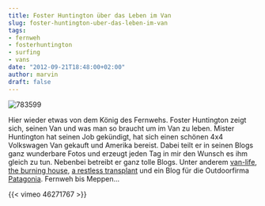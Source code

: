 ```yaml
---
title: Foster Huntington über das Leben im Van
slug: foster-huntington-uber-das-leben-im-van
tags:
- fernweh
- fosterhuntington
- surfing
- vans
date: "2012-09-21T18:48:00+02:00"
author: marvin
draft: false
---
```

![783599](/images/783599.jpg)

Hier wieder etwas von dem König des Fernwehs. Foster Huntington zeigt
sich, seinen Van und was man so braucht um im Van zu leben. Mister
Huntington hat seinen Job gekündigt, hat sich einen schönen 4x4
Volkswagen Van gekauft und Amerika bereist. Dabei teilt er in seinen
Blogs ganz wunderbare Fotos und erzeugt jeden Tag in mir den Wunsch es
ihm gleich zu tun. Nebenbei betreibt er ganz tolle Blogs. Unter anderem
[van-life](http://www.van-life.net/), [the burning
house](http://www.theburninghouse.com/), [a restless
transplant](http://www.arestlesstransplant.com/) und ein Blog für die
Outdoorfirma [Patagonia](http://patagonia.tumblr.com/). Fernweh bis
Meppen...

{{< vimeo 46271767 >}}